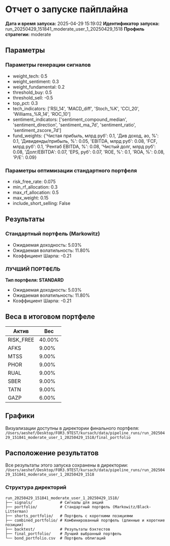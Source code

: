 # Отчет о запуске пайплайна

**Дата и время запуска:** 2025-04-29 15:19:02
**Идентификатор запуска:** run_20250429_151841_moderate_user_1_20250429_1518
**Профиль стратегии:** moderate

## Параметры

### Параметры генерации сигналов
- weight_tech: 0.5
- weight_sentiment: 0.3
- weight_fundamental: 0.2
- threshold_buy: 0.5
- threshold_sell: -0.5
- top_pct: 0.3
- tech_indicators: ['RSI_14', 'MACD_diff', 'Stoch_%K', 'CCI_20', 'Williams_%R_14', 'ROC_10']
- sentiment_indicators: ['sentiment_compound_median', 'sentiment_direction', 'sentiment_ma_7d', 'sentiment_ratio', 'sentiment_zscore_7d']
- fund_weights: {'Чистая прибыль, млрд руб': 0.1, 'Див доход, ао, %': 0.1, 'Дивиденды/прибыль, %': 0.05, 'EBITDA, млрд руб': 0.08, 'FCF, млрд руб': 0.1, 'Рентаб EBITDA, %': 0.08, 'Чистый долг, млрд руб': 0.08, 'Долг/EBITDA': 0.07, 'EPS, руб': 0.07, 'ROE, %': 0.1, 'ROA, %': 0.08, 'P/E': 0.09}

### Параметры оптимизации стандартного портфеля
- risk_free_rate: 0.075
- min_rf_allocation: 0.3
- max_rf_allocation: 0.5
- max_weight: 0.15
- include_short_selling: False

## Результаты

### Стандартный портфель (Markowitz)

- Ожидаемая доходность: 5.03%
- Ожидаемая волатильность: 11.80%
- Коэффициент Шарпа: -0.21

### ЛУЧШИЙ ПОРТФЕЛЬ

**Тип портфеля: STANDARD**

- Ожидаемая доходность: 5.03%
- Ожидаемая волатильность: 11.80%
- Коэффициент Шарпа: -0.21

## Веса в итоговом портфеле

| Актив | Вес |
|-------|-----|
| RISK_FREE | 40.00% |
| AFKS | 9.00% |
| MTSS | 9.00% |
| PHOR | 9.00% |
| RUAL | 9.00% |
| SBER | 9.00% |
| TATN | 9.00% |
| GAZP | 6.00% |

## Графики

Визуализации доступны в директории финального портфеля:
`/Users/aeshef/Desktop/FOR3.9TEST/kursach/data/pipeline_runs/run_20250429_151841_moderate_user_1_20250429_1518/final_portfolio`

## Расположение результатов

Все результаты этого запуска сохранены в директории:
`/Users/aeshef/Desktop/FOR3.9TEST/kursach/data/pipeline_runs/run_20250429_151841_moderate_user_1_20250429_1518`

### Структура директорий

```
run_20250429_151841_moderate_user_1_20250429_1518/
├── signals/            # Сигналы для акций
├── portfolio/          # Стандартный портфель (Markowitz/Black-Litterman)
├── shorts_portfolio/   # Портфель с короткими позициями
├── combined_portfolio/ # Комбинированный портфель (длинные и короткие позиции)
├── backtest/           # Результаты бэктестов
├── final_portfolio/    # Лучший выбранный портфель
└── bond_portfolio.csv  # Портфель облигаций
```
